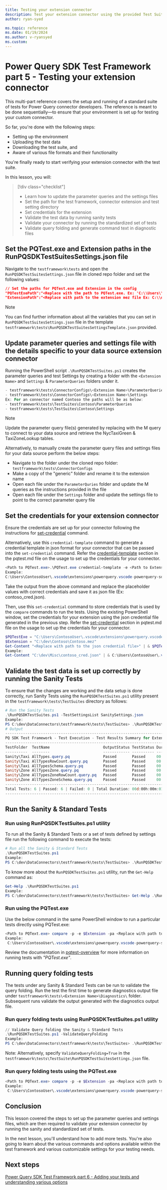 ```yaml
---
title: Testing your extension connector
description: Test your extension connector using the provided Test Suite.
author: ryan-syed

ms.topic: reference
ms.date: 01/19/2024
ms.author: v-ryansyed
ms.custom:
---
```


# Power Query SDK Test Framework part 5 - Testing your extension connector

This multi-part reference covers the setup and running of a standard suite of tests for Power Query connector developers. The reference is meant to be done sequentially—to ensure that your environment is set up for testing your custom connector.

So far, you're done with the following steps:

* Setting up the environment
* Uploading the test data
* Downloading the test suite, and
* Aware of various file formats and their functionality

You're finally ready to start verifying your extension connector with the test suite.

In this lesson, you will:

> [!div class="checklist"]
>
> * Learn how to update the parameter queries and the settings files
> * Set the path for the test framework, connector extension and test setting directory
> * Set credentials for the extension
> * Validate the test data by running sanity tests
> * Validate your connector by running the standardized set of tests
> * Validate query folding and generate command text in diagnostic files

## Set the PQTest.exe and Extension paths in the RunPQSDKTestSuitesSettings.json file

Navigate to the `testframework\tests` and open the `RunPQSDKTestSuitesSettings.json` file in cloned repo folder and set the following values:

```json
// Set the paths for PQTest.exe and Extension in the config
"PQTestExePath":"<Replace with the path to PQTest.exe. Ex: 'C:\\Users\\ContosoUser\\.vscode\\extensions\\powerquery.vscode-powerquery-sdk-x.x.x-win32-x64\\.nuget\\Microsoft.PowerQuery.SdkTools.x.xxx.x\\tools\\PQTest.exe'>",
"ExtensionPath":"<Replace with path to the extension mez file Ex: C:\\dev\\ConnectorName\\ConnectorName.mez'>"
```

> [!NOTE]
> You can find further information about all the variables that you can set in `RunPQSDKTestSuitesSettings.json` file in the template `testframework\tests\RunPQSDKTestSuitesSettingsTemplate.json` provided.

## Update parameter queries and settings file with the details specific to your data source extension connector

Running the PowerShell script `.\RunPQSDKTestSuites.ps1` creates the parameter queries and test Settings by creating a folder with the `<Extension Name>` and `Settings` & `ParameterQueries` folders under it.

```PowerShell
- testframework\tests\ConnectorConfigs\<Extension Name>\ParameterQueries
- testframework\tests\ConnectorConfigs\<Extension Name>\Settings
Ex: For an connector named Contoso the paths will be as below:
- testframework\tests\TestSuites\Contoso\ParameterQueries
- testframework\tests\TestSuites\Contoso\Settings
```

> [!NOTE]
> Update the parameter query file(s) generated by replacing with the M query to connect to your data source and retrieve the NycTaxiGreen & TaxiZoneLookup tables.

Alternatively, to manually create the parameter query files and settings files for your data source perform the below steps:

* Navigate to the folder under the cloned repo folder: `testframework\tests\ConnectorConfigs`
* Make a copy of the "generic" folder and rename it to the extension name
* Open each file under the `ParameterQuries` folder and update the M queries as the instructions provided in the file
* Open each file under the `Settings` folder and update the settings file to point to the correct parameter query file

## Set the credentials for your extension connector

Ensure the credentials are set up for your connector following the instructions for [set-credential](/power-query/power-query-sdk-vs-code) command.

Alternatively, use this `credential-template` command to generate a credential template in json format for your connector that can be passed into the `set-credential` command. Refer the [credential-template](https://dev.azure.com/powerbi/Power%20Query/_git/PowerQuerySdkTools?path=/Tools/PQTest/pqtest.md&_a=preview&version=GBmain&anchor=credential-template)  section in the pqtest.md file on the usage to set up the credentials for your connector.

```PowerShell
<Path to PQTest.exe>.\PQTest.exe credential-template -e <Path to Extension.exe> -q "<Replace with path to any parameter query file>" --prettyPrint --authenticationKind <Specify the authentication kind (Anonymous, UsernamePassword, Key, Windows, OAuth2)>
Example:
C:\Users\ContosoUser\.vscode\extensions\powerquery.vscode-powerquery-sdk-0.2.3-win32-x64\.nuget\Microsoft.PowerQuery.SdkTools.2.114.4\tools\PQTest.exe credential-template -e "C:\dev\Contoso\Contoso.mez" -q "C:\dev\DataConnectors\testframework\tests\TestSuites\ParameterQueries\Contoso\Contoso.parameterquery.pq" --prettyPrint --authenticationKind UsernamePassword
```

Take the output from the above command and replace the placeholder values with correct credentials and save it as json file (Ex: contoso_cred.json).

Then, use this `set-credential` command to store credentials that is used by the `compare` commands to run the tests. Using the existing PowerShell window, set the credentials for your extension using the json credential file generated in the previous step. Refer the [set-credential](https://dev.azure.com/powerbi/Power%20Query/_git/PowerQuerySdkTools?path=/Tools/PQTest/pqtest.md&_a=preview&version=GBmain&anchor=set-credential) section in pqtest.md file on the usage to set up the credentials for your connector.

```PowerShell
$PQTestExe = "C:\Users\ContosoUser\.vscode\extensions\powerquery.vscode-powerquery-sdk-x.x.x-win32-x64\.nuget\Microsoft.PowerQuery.SdkTools.x.xxx.x\tools\PQTest.exe"
$Extension = "C:\dev\Contoso\Contoso.mez"
Get-Content "<Replace with path to the json credential file>" | & $PQTestExe set-credential -e $Extension -q "<Replace with the path to any parameter query file>"
Example:
Get-Content "C:\dev\Misc\contoso_cred.json" | & C:\Users\ContosoUser\.vscode\extensions\powerquery.vscode-powerquery-sdk-x.x.x-win32-x64\.nuget\Microsoft.PowerQuery.SdkTools.x.xxx.x\tools\PQTest.exe  set-credential -p -e "C:\dev\Contoso\Contoso.mez" -q "C:\dev\DataConnectors\testframework\tests\TestSuites\Contoso\ParameterQueries\Contoso.parameterquery.pq"
```

## Validate the test data is set up correctly by running the Sanity Tests

To ensure that the changes are working and the data setup is done correctly, run Sanity Tests using the `RunPQSDKTestSuites.ps1` utility present in the `testframework\tests\TestSuites` directory as follows:

```PowerShell
# Run the Sanity Tests
.\RunPQSDKTestSuites.ps1 -TestSettingsList SanitySettings.json
Example:
PS C:\dev\DataConnectors\testframework\tests\TestSuites> .\RunPQSDKTestSuites.ps1 -TestSettingsList SanitySettings.json
# Output
----------------------------------------------------------------------------------------------
PQ SDK Test Framework - Test Execution - Test Results Summary for Extension: Contoso.pqx
----------------------------------------------------------------------------------------------
TestFolder  TestName                        OutputStatus TestStatus Duration
----------  --------                        ------------ ---------- --------
Sanity\Taxi AllTypes.query.pq               Passed       Passed     00:00:00.0227976
Sanity\Taxi AllTypesRowCount.query.pq       Passed       Passed     00:00:00.0001734
Sanity\Taxi AllTypesSchema.query.pq         Passed       Passed     00:00:00.0001085
Sanity\Zone AllTypesZone.query.pq           Passed       Passed     00:00:00.0010058
Sanity\Zone AllTypesZoneRowCount.query.pq   Passed       Passed     00:00:00.0001786
Sanity\Zone AllTypesZoneSchema.query.pq     Passed       Passed     00:00:00.0000920
----------------------------------------------------------------------------------------------
Total Tests: 6 | Passed: 6 | Failed: 0 | Total Duration: 00d:00h:00m:01s
----------------------------------------------------------------------------------------------
```

## Run the Sanity & Standard Tests

### Run using RunPQSDKTestSuites.ps1 utility

To run all the Sanity & Standard Tests or a set of tests defined by settings file run the following command to execute the tests:

```PowerShell
# Run all the Sanity & Standard Tests
.\RunPQSDKTestSuites.ps1
Example:
PS C:\dev\DataConnectors\testframework\tests\TestSuites> .\RunPQSDKTestSuites.ps1
```

To know more about the `RunPQSDKTestSuites.ps1` utility, run the `Get-Help` command as:

```PowerShell
Get-Help .\RunPQSDKTestSuites.ps1
Example:
PS C:\dev\DataConnectors\testframework\tests\TestSuites> Get-Help .\RunPQSDKTestSuites.ps1 -Detailed
```

### Run using the PQTest.exe

Use the below command in the same PowerShell window to run a particular tests directly using PQTest.exe:

```PowerShell
<Path to PQText.exe> compare -p -e $Extension -pa <Replace with path to the parameter query> -q <Replace with the the path to test query>
Example:
 C:\Users\ContosoUser\.vscode\extensions\powerquery.vscode-powerquery-sdk-0.2.3-win32-x64\.nuget\Microsoft.PowerQuery.SdkTools.2.114.4\tools\PQTest.exe compare -p -e "$Extension" -pa "C:\dev\DataConnectors\testframework\tests\TestSuites\Contoso\ParameterQueries\Contoso.parameterquery.pq" -q "C:\dev\DataConnectors\testframework\tests\TestSuites\Standard\Datatypes\Cast.query.pq"
```

Review the documentation in [pqtest-overview](../powerquery-sdktools/pqtest-overview.md) for more information on running tests with *"PQTest.exe"*.

## Running query folding tests

The tests under any Sanity & Standard Tests can be run to validate the query folding. Run the test the first time to generate diagnostics output file under `testframework\tests\<Extension Name>\Diagnostics\` folder. Subsequent runs validate the output generated with the diagnostics output file.

### Run query folding tests using RunPQSDKTestSuites.ps1 utility

```PowerShell
// Validate Query folding the Sanity & Standard Tests
.\RunPQSDKTestSuites.ps1 -ValidateQueryFolding
Example:
PS C:\dev\DataConnectors\testframework\tests\TestSuites> .\RunPQSDKTestSuites.ps1 -ValidateQueryFolding
```

Note: Alternatively, specify `ValidateQueryFolding=True` in the   `testframework\tests\TestSuite\RunPQSDKTestSuitesSettings.json` file.

### Run query folding tests using the PQTest.exe

```PowerShell
<Path to PQText.exe> compare -p -e $Extension -pa <Replace with path to the parameter query> -q <Replace with the the path to test query> -dfp <Replace with path to the diagnostic output file>
Example:
 C:\Users\ContosoUser\.vscode\extensions\powerquery.vscode-powerquery-sdk-0.2.3-win32-x64\.nuget\Microsoft.PowerQuery.SdkTools.2.114.4\tools\PQTest.exe compare -p -e "$Extension" -pa "C:\dev\DataConnectors\testframework\tests\TestSuites\ParameterQueries\Contoso\Contoso.parameterquery.pq" -q "C:\dev\DataConnectors\testframework\tests\TestSuites\Standard\Datatypes\Cast.query.pq" -dfp "C:\dev\DataConnectors\testframework\tests\TestSuites\Contoso\Diagnostics"
```

## Conclusion

This lesson covered the steps to set up the parameter queries and settings files, which are then required to validate your extension connector by running the sanity and standardized set of tests.

In the next lesson, you'll understand how to add more tests. You're also going to learn about the various commands and options available within the test framework and various customizable settings for your testing needs.

## Next steps

[Power Query SDK Test Framework part 6 - Adding your tests and understanding various options](./6-adding.md)
